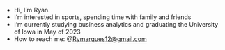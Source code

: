 - Hi, I’m Ryan.
- I’m interested in sports, spending time with family and friends
- I’m currently studying business analytics and graduating the University of Iowa in May of 2023
- How to reach me: @Rymarques12@gmail.com

<!---
RyanMarques12/RyanMarques12 is a ✨ special ✨ repository because its `README.md` (this file) appears on your GitHub profile.
You can click the Preview link to take a look at your changes.
--->
